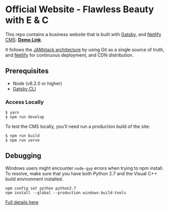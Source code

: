# Official Website - Flawless Beauty with E & C

This repo contains a business website that is built with [Gatsby](https://www.gatsbyjs.org/), and [Netlify CMS](https://www.netlifycms.org): **[Demo Link](https://gatsby-netlify-cms.netlify.com/)**.

It follows the [JAMstack architecture](https://jamstack.org) by using Git as a single source of truth, and [Netlify](https://www.netlify.com) for continuous deployment, and CDN distribution.

## Prerequisites

- Node (v8.2.0 or higher)
- [Gatsby CLI](https://www.gatsbyjs.org/docs/)

### Access Locally
```
$ yarn
$ npm run develop
```

To test the CMS locally, you'll need run a production build of the site:
```
$ npm run build
$ npm run serve
```

## Debugging
Windows users might encounter ```node-gyp``` errors when trying to npm install.
To resolve, make sure that you have both Python 2.7 and the Visual C++ build environment installed.
```
npm config set python python2.7
npm install --global --production windows-build-tools
```

[Full details here](https://www.npmjs.com/package/node-gyp 'NPM node-gyp page')
